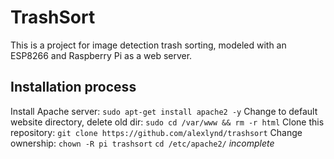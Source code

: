 # TrashSort
This is a project for image detection trash sorting, modeled with an ESP8266 and Raspberry Pi as a web server.

## Installation process
Install Apache server: `sudo apt-get install apache2 -y` 
Change to default website directory, delete old dir: `sudo cd /var/www && rm -r html` 
Clone this repository: `git clone https://github.com/alexlynd/trashsort` 
Change ownership: `chown -R pi trashsort` 
`cd /etc/apache2/` 
*incomplete*
